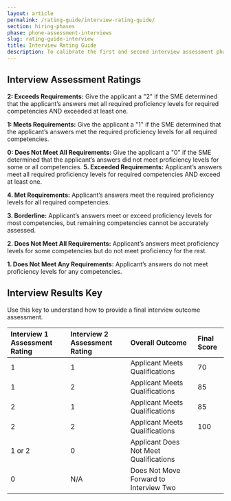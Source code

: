 ```yaml
---
layout: article
permalink: /rating-guide/interview-rating-guide/
section: hiring-phases
phase: phone-assessment-interviews
slug: rating-guide-interview
title: Interview Rating Guide
description: To calibrate the first and second interview assessment phases of your hiring action, use these ratings and outcomes.
---
```



## Interview Assessment Ratings

**2: Exceeds Requirements:** Give the applicant a "2" if the SME determined that the applicant’s answers met all required proficiency levels for required competencies AND exceeded at least one.

**1: Meets Requirements:** Give the applicant a "1" if the SME determined that the applicant’s answers met the required proficiency levels for all required competencies.

**0: Does Not Meet All Requirements:** Give the applicant a "0" if the SME determined that the applicant’s answers did not meet proficiency levels for some or all competencies.
**5. Exceeded Requirements:** Applicant’s answers meet all required proficiency levels for required competencies AND exceed at least one.

**4. Met Requirements:** Applicant’s answers meet the required proficiency levels for all required competencies.

**3. Borderline:** Applicant’s answers meet or exceed proficiency levels for most competencies, but remaining competencies cannot be accurately assessed.

**2. Does Not Meet All Requirements:** Applicant’s answers meet proficiency levels for some competencies but do not meet proficiency for the rest.

**1. Does Not Meet Any Requirements:** Applicant’s answers do not meet proficiency levels for any competencies.

## Interview Results Key

Use this key to understand how to provide a final interview outcome assessment.

| Interview 1 Assessment Rating | Interview 2 Assessment Rating | Overall Outcome | Final Score|
| :--- | :--- | :--- | :--- |
| 1 | 1 | Applicant Meets Qualifications | 70 |
| 1 | 2 | Applicant Meets Qualifications | 85 |
| 2 | 1 | Applicant Meets Qualifications | 85 |
| 2 | 2 | Applicant Meets Qualifications | 100 |
| 1 or 2 | 0 | Applicant Does Not Meet Qualifications |
| 0 | N/A | Does Not Move Forward to Interview Two |
